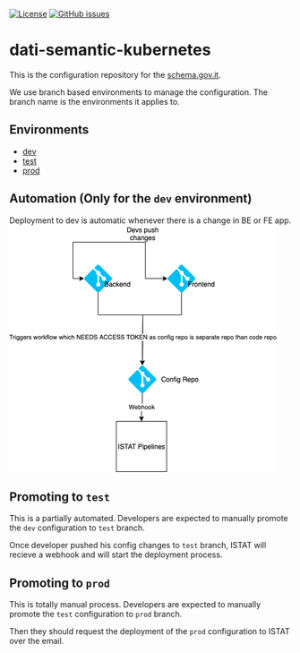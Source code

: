 [![License](https://img.shields.io/badge/License-BSD_3--Clause-blue.svg)](https://github.com/teamdigitale/dati-semantic-kubernetes/blob/main/LICENSE)
[![GitHub issues](https://img.shields.io/github/issues/teamdigitale/dati-semantic-kubernetes.svg)](https://github.com/teamdigitale/dati-semantic-kubernetes/issues)

# dati-semantic-kubernetes

This is the configuration repository for the [schema.gov.it](schema.gov.it).

We use branch based environments to manage the configuration. The branch name is the environments it applies to.

## Environments

- [dev](https://github.com/teamdigitale/dati-semantic-kubernetes/tree/dev)
- [test](https://github.com/teamdigitale/dati-semantic-kubernetes/tree/test)
- [prod](https://github.com/teamdigitale/dati-semantic-kubernetes/tree/prod)

## Automation (Only for the `dev` environment)

Deployment to dev is automatic whenever there is a change in BE or FE app.
![](CD-flow.png)

## Promoting to `test`

This is a partially automated. Developers are expected to manually promote the `dev` configuration to `test` branch.

Once developer pushed his config changes to `test` branch, ISTAT will recieve a webhook and will start the deployment
process.

## Promoting to `prod`

This is totally manual process. 
Developers are expected to manually promote the `test` configuration to `prod` branch.

Then they should request the deployment of the `prod` configuration to ISTAT over the email.
